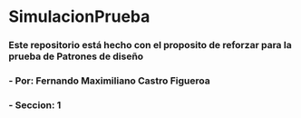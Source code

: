 # SimulacionPrueba
### Este repositorio está hecho con el proposito de reforzar para la prueba de Patrones de diseño
### - Por: Fernando Maximiliano Castro Figueroa
### - Seccion: 1
